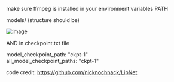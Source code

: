 make sure ffmpeg is installed in your environment variables PATH 

models/ (structure should be)

                    
![image](https://github.com/user-attachments/assets/285769f8-b7c6-4f27-8d46-f7e43e672f1c)

AND in checkpoint.txt file 

model_checkpoint_path: "ckpt-1"                 
all_model_checkpoint_paths: "ckpt-1"


code credit: https://github.com/nicknochnack/LipNet

